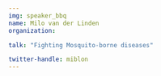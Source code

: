 ```yaml
---
img: speaker_bbq
name: Milo van der Linden
organization: 

talk: "Fighting Mosquito-borne diseases"

twitter-handle: miblon
---
```

